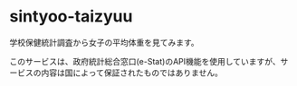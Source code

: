 # sintyoo-taizyuu

学校保健統計調査から女子の平均体重を見てみます。

このサービスは、政府統計総合窓口(e-Stat)のAPI機能を使用していますが、サービスの内容は国によって保証されたものではありません。
